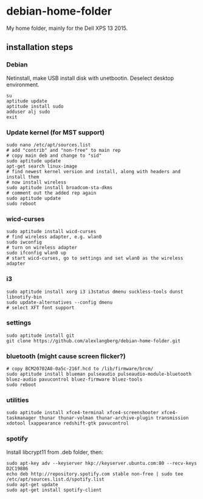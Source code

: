 # debian-home-folder
My home folder, mainly for the Dell XPS 13 2015.

## installation steps

### Debian

Netinstall, make USB install disk with unetbootin. Deselect desktop environment.

	su
	aptitude update
	aptitude install sudo
	adduser alj sudo
	exit

### Update kernel (for MST support)

	sudo nano /etc/apt/sources.list
	# add "contrib" and "non-free" to main rep
	# copy main deb and change to "sid"
	sudo aptitude update
	apt-get search linux-image
	# find newest kernel version and install, along with headers and install them
	# now install wireless
	sudo aptitude install broadcom-sta-dkms
	# comment out the added rep again
	sudo aptitude update
	sudo reboot

### wicd-curses
	sudo aptitude install wicd-curses
	# find wireless adapter, e.g. wlan0
	sudo iwconfig
	# turn on wireless adapter
	sudo ifconfig wlan0 up
	# start wicd-curses, go to settings and set wlan0 as the wireless adapter

### i3

	sudo aptitude install xorg i3 i3status dmenu suckless-tools dunst libnotify-bin
	sudo update-alternatives --config dmenu
	# select XFT font support
	
### settings

	sudo aptitude install git
	git clone https://github.com/alexlangberg/debian-home-folder.git

### bluetooth (might cause screen flicker?)
	
	# copy BCM20702A0-0a5c-216f.hcd to /lib/firmware/brcm/
	sudo aptitude install blueman pulseaudio pulseaudio-module-bluetooth bluez-audio pavucontrol bluez-firmware bluez-tools
	sudo reboot

### utilities
	
	sudo aptitude install xfce4-terminal xfce4-screenshooter xfce4-taskmanager thunar thunar-volman thunar-archive-plugin transmission xdotool lxappearance redshift-gtk pavucontrol

### spotify

Install libcrypt11 from .deb folder, then:

	sudo apt-key adv --keyserver hkp://keyserver.ubuntu.com:80 --recv-keys D2C19886
	echo deb http://repository.spotify.com stable non-free | sudo tee /etc/apt/sources.list.d/spotify.list
	sudo apt-get update
	sudo apt-get install spotify-client
